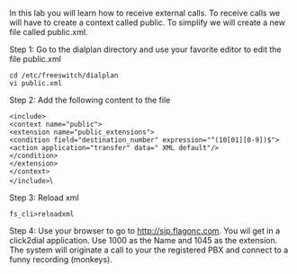 In this lab you will learn how to receive external calls. To receive calls we will have to create a context called public. To simplify we will create a new file called public.xml. 

Step 1: Go to the dialplan directory and use your favorite editor to edit the file public.xml

`cd /etc/freeswitch/dialplan`\
`vi public.xml`

Step 2: Add the following content to the file 

`<include>`\
 `<context name="public">`\
   `<extension name="public_extensions">`\
      `<condition field="destination_number" expression="^(10[01][0-9])$">`\
        `<action application="transfer" data=" XML default"/>`\
      `</condition>`\
   `</extension>`\
 `</context>`\
`</include>`\

Step 3: Reload xml 

`fs_cli>reloadxml`

Step 4: Use your browser to go to http://sip.flagonc.com. You wil get in a click2dial application. Use 1000 as the Name and 1045 as the extension. The system will originate a call to your the registered PBX and connect to a funny recording (monkeys). 



